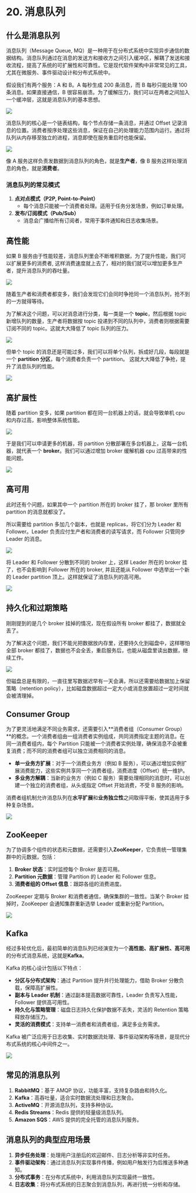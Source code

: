 # 20. 消息队列

## 什么是消息队列

消息队列（Message Queue, MQ）是一种用于在分布式系统中实现异步通信的数据结构。消息队列通过在消息的发送方和接收方之间引入缓冲区，解耦了发送和接收流程，提高了系统的可扩展性和可靠性。它是现代软件架构中非常常见的工具，尤其在微服务、事件驱动设计和分布式系统中。

假设我们有两个服务：A 和 B。A 每秒生成 200 条消息，而 B 每秒只能处理 100 条消息。如果直接通信，B 很容易崩溃。为了缓解压力，我们可以在两者之间加入一个缓冲层，这就是消息队列的基本思想。

![](../image/system-15.png)

消息队列的核心是一个链表结构，每个节点存储一条消息，并通过 Offset 记录消息的位置。消费者按序处理这些消息，保证在自己的处理能力范围内运行。通过将队列从内存移至独立的进程，消息即使在服务重启时也能保留。

![](../image/system-16.png)

像 A 服务这样负责发数据到消息队列的角色，就是**生产者**，像 B 服务这样处理消息的角色，就是**消费者**。

### 消息队列的常见模式

1. **点对点模式（P2P, Point-to-Point）**
   - 每个消息只能被一个消费者处理。适用于任务分发场景，例如订单处理。
2. **发布/订阅模式（Pub/Sub）**
   - 消息会广播给所有订阅者，常用于事件通知和日志收集场景。

## 高性能

如果 B 服务由于性能较差，消息队列里会不断堆积数据，为了提升性能，我们可以扩展更多的消费者, 这样消费速度就上去了，相对的我们就可以增加更多生产者，提升消息队列的吞吐量。

![](../image/system-17.png)

随着生产者和消费者都变多，我们会发现它们会同时争抢同一个消息队列，抢不到的一方就得等待。

为了解决这个问题，可以对消息进行分类，每一类是一个 **topic**，然后根据 topic 新增队列的数量，生产者将数据按 topic 投递到不同的队列中，消费者则根据需要订阅不同的 topic。这就大大降低了 topic 队列的压力。

![](../image/system-18.png)

但单个 topic 的消息还是可能过多，我们可以将单个队列，拆成好几段，每段就是一个 **partition 分区**，每个消费者负责一个 partition。
这就大大降低了争抢，提升了消息队列的性能。

![](../image/system-19.png)

## 高扩展性

随着 partition 变多，如果 partition 都在同一台机器上的话，就会导致单机 cpu 和内存过高，影响整体系统性能。

![](../image/system-20.png)

于是我们可以申请更多的机器，将 partition 分散部署在多台机器上，这每一台机器，就代表一个 **broker**。我们可以通过增加 broker 缓解机器 cpu 过高带来的性能问题。

![](../image/system-21.png)

## 高可用

此时还有个问题，如果其中一个 partition 所在的 broker 挂了，那 broker 里所有 partition 的消息就都没了。

所以需要给 partition 多加几个副本，也就是 replicas，将它们分为 Leader 和 Follower。Leader 负责应付生产者和消费者的读写请求，而 Follower 只管同步 Leader 的消息。

![](../image/system-22.png)

将 Leader 和 Follower 分散到不同的 broker 上，这样 Leader 所在的 broker 挂了，也不会影响到 Follower 所在的 broker, 并且还能从 Follower 中选举出一个新的 Leader partition 顶上。这样就保证了消息队列的高可用。

![](../image/system-23.png)

## 持久化和过期策略

刚刚提到的是几个 broker 挂掉的情况，现在假设所有 broker 都挂了，数据就全丢了。

为了解决这个问题，我们不能光把数据放内存里，还要持久化到磁盘中，这样哪怕全部 broker 都挂了，数据也不会全丢，重启服务后，也能从磁盘里读出数据，继续工作。

![](../image/system-24.png)

但磁盘总是有限的，一直往里写数据迟早有一天会满，所以还需要给数据加上保留策略（retention policy），比如磁盘数据超过一定大小或消息放置超过一定时间就会被清理掉。

## Consumer Group

为了更灵活地满足不同业务需求，还需要引入**消费者组（Consumer Group）**的概念。一个消费者组由一组消费者实例组成，共同消费指定主题的消息。在同一消费者组内，每个 Partition 只能被一个消费者实例处理，确保消息不会被重复消费；而不同的消费者组可以独立消费相同的消息。

- **单一业务方扩展**：对于一个消费业务方（例如 B 服务），可以通过增加实例扩展消费能力，这些实例共享同一个消费者组，消费进度（Offset）统一维护。
- **多业务方解耦**：当新的业务方（例如 C 服务）需要处理相同的消息时，可以创建一个独立的消费者组，从头或指定 Offset 开始消费，不受 B 服务的影响。

消费者组机制允许消息队列在**水平扩展**和**业务独立性**之间取得平衡，使其适用于多种复杂场景。

![](../image/system-26.png)

## ZooKeeper

为了协调多个组件的状态和元数据，还需要引入**ZooKeeper**，它负责统一管理集群中的元数据，包括：

1. **Broker 状态**：实时监控每个 Broker 是否可用。
2. **Partition 元数据**：管理 Partition 的 Leader 和 Follower 信息。
3. **消费者组的 Offset 信息**：跟踪各组的消费进度。

ZooKeeper 定期与 Broker 和消费者通信，确保集群的一致性。当某个 Broker 挂掉时，ZooKeeper 会通知集群重新选举 Leader 或重新分配 Partition。

![](../image/system-25.png)

## Kafka

经过多轮优化后，最初简单的消息队列已经演变为一个**高性能、高扩展性、高可用**的分布式消息系统，这就是**Kafka**。

Kafka 的核心设计包括以下特点：

- **分区与分布式架构**：通过 Partition 提升并行处理能力，借助 Broker 分散负载，保障高扩展性。
- **副本与 Leader 机制**：通过副本提高数据可靠性，Leader 负责写入性能，Follower 提供高可用性。
- **持久化与策略管理**：磁盘日志持久化保护数据不丢失，灵活的 Retention 策略释放存储压力。
- **灵活的消费模式**：支持单一消费者和消费者组，满足多业务需求。

Kafka 被广泛应用于日志收集、实时数据流处理、事件驱动架构等场景，是现代分布式系统的核心中间件之一。

![](../image/system-27.png)

## 常见的消息队列

1. **RabbitMQ**：基于 AMQP 协议，功能丰富，支持复杂路由和持久化。
2. **Kafka**：高吞吐量，适合实时数据流处理和日志聚合。
3. **ActiveMQ**：开源消息队列，支持多种协议。
4. **Redis Streams**：Redis 提供的轻量级消息队列。
5. **Amazon SQS**：AWS 提供的完全托管的消息队列服务。

## 消息队列的典型应用场景

1. **异步任务处理**：处理用户注册后的欢迎邮件、日志分析等非实时任务。
2. **事件驱动架构**：通过消息队列实现事件传播，例如用户触发行为后推送多种通知。
3. **分布式事务**：在分布式系统中，利用消息队列实现最终一致性。
4. **日志收集**：将分布式系统的日志聚合到消息队列，再进行统一分析和存储。
